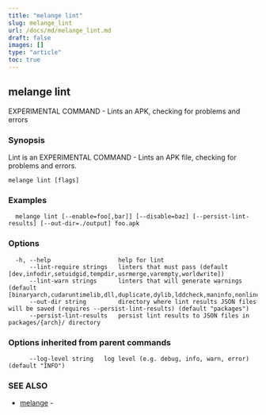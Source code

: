 ```yaml
---
title: "melange lint"
slug: melange_lint
url: /docs/md/melange_lint.md
draft: false
images: []
type: "article"
toc: true
---
```

## melange lint

EXPERIMENTAL COMMAND - Lints an APK, checking for problems and errors

### Synopsis

Lint is an EXPERIMENTAL COMMAND - Lints an APK file, checking for problems and errors.

```
melange lint [flags]
```

### Examples

```
  melange lint [--enable=foo[,bar]] [--disable=baz] [--persist-lint-results] [--out-dir=./output] foo.apk
```

### Options

```
  -h, --help                   help for lint
      --lint-require strings   linters that must pass (default [dev,infodir,setuidgid,tempdir,usrmerge,varempty,worldwrite])
      --lint-warn strings      linters that will generate warnings (default [binaryarch,cudaruntimelib,dll,duplicate,dylib,lddcheck,maninfo,nonlinux,object,opt,pkgconf,python/docs,python/multiple,python/test,sbom,srv,staticarchive,strip,unsupportedarch,usrlocal])
      --out-dir string         directory where lint results JSON files will be saved (requires --persist-lint-results) (default "packages")
      --persist-lint-results   persist lint results to JSON files in packages/{arch}/ directory
```

### Options inherited from parent commands

```
      --log-level string   log level (e.g. debug, info, warn, error) (default "INFO")
```

### SEE ALSO

* [melange](/docs/md/melange.md)	 - 

